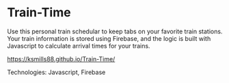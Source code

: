 # Train-Time

Use this personal train schedular to keep tabs on your favorite train stations. Your train information is stored using Firebase, and the logic is built with Javascript to calculate arrival times for your trains.

https://ksmills88.github.io/Train-Time/

Technologies: Javascript, Firebase
